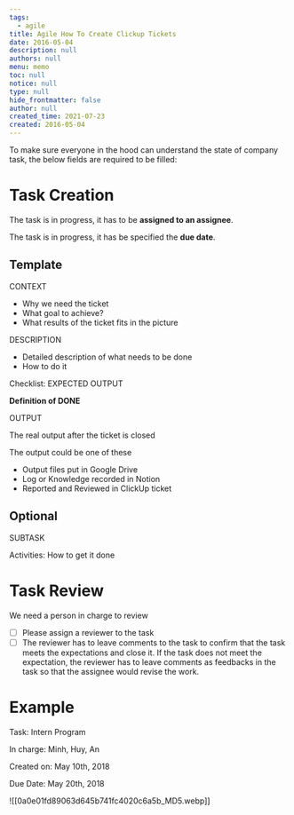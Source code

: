 ```yaml
---
tags: 
  - agile
title: Agile How To Create Clickup Tickets
date: 2016-05-04
description: null
authors: null
menu: memo
toc: null
notice: null
type: null
hide_frontmatter: false
author: null
created_time: 2021-07-23
created: 2016-05-04
---
```


To make sure everyone in the hood can understand the state of company task, the below fields are required to be filled:

# Task Creation

The task is in progress, it has to be **assigned to an assignee**.

The task is in progress, it has be specified the **due date**.

## Template

CONTEXT

* Why we need the ticket
* What goal to achieve?
* What results of the ticket fits in the picture

DESCRIPTION

* Detailed description of what needs to be done 
* How to do it

Checklist: EXPECTED OUTPUT

**Definition of DONE**

OUTPUT

The real output after the ticket is closed

The output could be one of these

* Output files put in Google Drive
* Log or Knowledge recorded in Notion
* Reported and Reviewed in ClickUp ticket

## Optional

SUBTASK

Activities: How to get it done

# Task Review

We need a person in charge to review

- [ ] Please assign a reviewer to the task
- [ ] The reviewer has to leave comments to the task to confirm that the task meets the expectations and close it. If the task does not meet the expectation, the reviewer has to leave comments as feedbacks in the task so that the assignee would revise the work.

# Example

Task: Intern Program

In charge: Minh, Huy, An

Created on: May 10th, 2018

Due Date: May 20th, 2018


![[0a0e01fd89063d645b741fc4020c6a5b_MD5.webp]]

